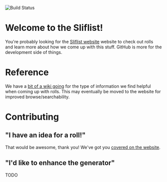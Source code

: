 ![Build Status](https://github.com/rslifka/sliflist/actions/workflows/sliflist.yml/badge.svg)

# Welcome to the Sliflist!

You're probably looking for the [Sliflist website](https://rslifka.github.io/sliflist/) website to check out rolls and learn more about how we come up with this stuff. GitHub is more for the development side of things.

# Reference

We have a [bit of a wiki going](https://github.com/rslifka/sliflist/wiki) for the type of information we find helpful when coming up with rolls. This may eventually be moved to the website for improved browse/searchability.

# Contributing

## "I have an idea for a roll!"

That would be awesome, thank you! We've got you [covered on the website](http://rslifka.github.io/sliflist/docs/welcome/contributing/).

## "I'd like to enhance the generator"

TODO

